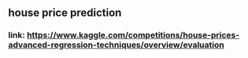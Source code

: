 ## house price prediction
### link: https://www.kaggle.com/competitions/house-prices-advanced-regression-techniques/overview/evaluation